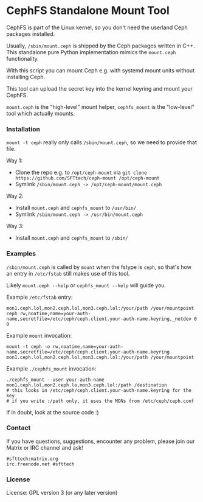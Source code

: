 CephFS Standalone Mount Tool
============================

CephFS is part of the Linux kernel, so you don't need the userland Ceph packages installed.

Usually, `/sbin/mount.ceph` is shipped by the Ceph packages written in C++.
This standalone pure Python implementation mimics the `mount.ceph` functionality.

With this script you can mount Ceph e.g. with systemd mount units without installing Ceph.

This tool can upload the secret key into the kernel keyring and mount your CephFS.

`mount.ceph` is the "high-level" mount helper,
`cephfs_mount` is the "low-level" tool which actually mounts.


### Installation

`mount -t ceph` really only calls `/sbin/mount.ceph`, so we need to provide that file.

Way 1:
* Clone the repo e.g. to `/opt/ceph-mount` via `git clone https://github.com/SFTtech/ceph-mount /opt/ceph-mount`
* Symlink `/sbin/mount.ceph -> /opt/ceph-mount/mount.ceph`

Way 2:
* Install `mount.ceph` and `cephfs_mount` to `/usr/bin/`
* Symlink `/sbin/mount.ceph -> /usr/bin/mount.ceph`

Way 3:
* Install `mount.ceph` and `cephfs_mount` to `/sbin/`


### Examples

`/sbin/mount.ceph` is called by `mount` when the fstype is `ceph`,
so that's how an entry in `/etc/fstab` still makes use of this tool.

Likely `mount.ceph --help` or `cephfs_mount --help` will guide you.

Example `/etc/fstab` entry:

```
mon1.ceph.lol,mon2.ceph.lol,mon3.ceph.lol:/your/path /your/mountpoint ceph rw,noatime,name=your-auth-name,secretfile=/etc/ceph/ceph.client.your-auth-name.keyring,_netdev 0 0
```

Example `mount` invocation:

```
mount -t ceph -o rw,noatime,name=your-auth-name,secretfile=/etc/ceph/ceph.client.your-auth-name.keyring mon1.ceph.lol,mon2.ceph.lol,mon3.ceph.lol:/your/path /your/mountpoint
```

Example `./cephfs_mount` invocation:

```
./cephfs_mount --user your-auth-name mon1.ceph.lol,mon2.ceph.lo,mon3.ceph.lol:/path /destination
# this looks in /etc/ceph/ceph.client.your-auth-name.keyring for the key
# if you write :/path only, it uses the MONs from /etc/ceph/ceph.conf
```

If in doubt, look at the source code :)


### Contact

If you have questions, suggestions, encounter any problem,
please join our Matrix or IRC channel and ask!

```
#sfttech:matrix.org
irc.freenode.net #sfttech
```


### License

License: GPL version 3 (or any later version)
